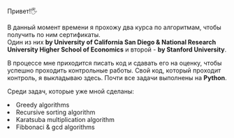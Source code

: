 Привет!🖐

В данный момент времени я прохожу два курса по алгоритмам, чтобы получить по ним сертификаты. <br />
Один из них **by University of California San Diego & National Research University Higher School of Economics** и второй - **by Stanford University**.

В процессе мне приходится писать код и сдавать его на оценку, чтобы успешно проходить контрольные работы. Свой код, который проходит контроль, я выкладываю здесь.
Почти все задачи выполнены на __Python__. 

Среди задач, которые уже мной сделаны:
<li> Greedy algorithms </li>
<li> Recursive sorting algorithm </li>
<li> Karatsuba multiplication algorithm </li>
<li> Fibbonaci & gcd algorithms </li>
